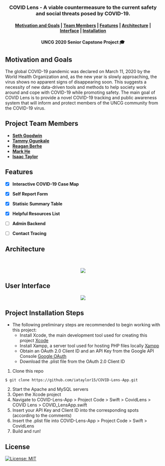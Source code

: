
<h3 align="center">COVID Lens - A viable countermeasure to the current safety and social threats posed by COVID-19. </h3> <p>

<h4 align="center">
  <a href="https://github.com/iataylor15/COVID-Lens-App#motivation-and-goals">Motivation and Goals</a> |
  <a href="https://github.com/iataylor15/COVID-Lens-App#project-team-members">Team Members</a> |
  <a href="https://github.com/iataylor15/COVID-Lens-App#features">Features</a> |
  <a href="https://github.com/iataylor15/COVID-Lens-App#architecture">Architecture</a> |
  <a href="https://github.com/iataylor15/COVID-Lens-App#user-interface">Interface</a> |
  <a href="https://github.com/iataylor15/COVID-Lens-App#project-installation-steps">Installation</a>
</h4>

<h4 align="center"> UNCG 2020 Senior Capstone Project 🎓 </h4>

## Motivation and Goals
 The global COVID-19 pandemic was declared on March 11, 2020 by the World Health Organization and, as the new year is slowly approaching, the virus shows no apparent signs of disappearing soon. This suggests a necessity of new data-driven tools and methods to help society work around and cope with COVID-19 while promoting safety. The main goal of COVID Lens is to provide a novel COVID-19 tracking and public awareness system that will inform and protect members of the UNCG community from the COVID-19 virus.

## Project Team Members
- [**Seth Goodwin**](https://github.com/SethGoodwin)
- [**Tammy Ogunkale**](https://github.com/tammycodes)
- [**Reagan Berhe**](https://github.com/reaganlu22)
- [**Mark He**](https://github.com/mhe98)
- [**Isaac Taylor**](https://github.com/iataylor15)


## Features
- [x] **Interactive COVID-19 Case Map**
- [x] **Self Report Form**
- [x] **Statisic Summary Table**
- [x] **Helpful Resources List**
- [ ] **Admin Backend**
- [ ] **Contact Tracing**


## Architecture
 <!-- Architecture -->
 <br />
 <p align="center">
 <a href="#">
   <img src="https://user-images.githubusercontent.com/32807934/94518395-d65e8280-01f7-11eb-9bdf-f39db702939d.png">
 </a>
    
## User Interface
 <p align="center">
 <a href="#">
   <img src="https://user-images.githubusercontent.com/47482644/99500158-f08b2600-2947-11eb-801f-60991dc6d14b.png">
 </a>

## Project Installation Steps
- The following preliminary steps are recommended  to begin working with this project:
  - Install Xcode, the main development tool used for creating this project [Xcode](https://developer.apple.com/xcode/)
  - Install Xampp, a server tool used for hosting PHP files locally [Xampp](https://www.apachefriends.org/index.html)
  - Obtain an OAuth 2.0 Client ID and an API Key from the Google API Console [Google OAuth](https://developers.google.com/identity/protocols/oauth2)
  - Download the .plist file from the OAuth 2.0 Client ID
  

1. Clone this repo
  ```console
  $ git clone https://github.com/iataylor15/COVID-Lens-App.git
  ```
2. Start the Apache and MySQL servers
3. Open the Xcode project
4. Navigate to COVID-Lens-App > Project Code > Swift > CovidLens > COVID Lens > COVID_LensApp.swift
5. Insert your API Key and Client ID into the corresponding spots (according to the comments)
6. Insert the .plist file into COVID-Lens-App > Project Code > Swift > CovidLens
7. Build and run!

## License
[![License: MIT](https://img.shields.io/badge/License-MIT-yellow.svg)](https://github.com/iataylor15/COVID-Lens-App/blob/master/LICENSE)
